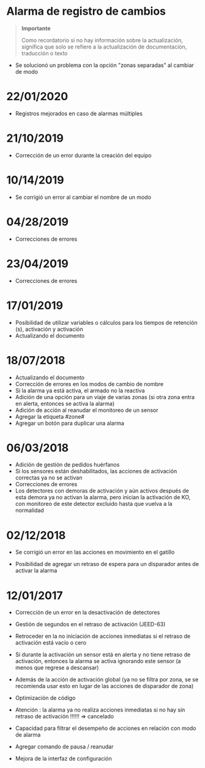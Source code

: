 # Alarma de registro de cambios

>**Importante**
>
>Como recordatorio si no hay información sobre la actualización, significa que solo se refiere a la actualización de documentación, traducción o texto

- Se solucionó un problema con la opción "zonas separadas" al cambiar de modo

# 22/01/2020

- Registros mejorados en caso de alarmas múltiples

# 21/10/2019

- Corrección de un error durante la creación del equipo

# 10/14/2019

- Se corrigió un error al cambiar el nombre de un modo

# 04/28/2019

- Correcciones de errores

# 23/04/2019

- Correcciones de errores

# 17/01/2019

- Posibilidad de utilizar variables o cálculos para los tiempos de retención (s), activación y activación
- Actualizando el documento

# 18/07/2018

- Actualizando el documento
- Corrección de errores en los modos de cambio de nombre
- Si la alarma ya está activa, el armado no la reactiva
- Adición de una opción para un viaje de varias zonas (si otra zona entra en alerta, entonces se activa la alarma)
- Adición de acción al reanudar el monitoreo de un sensor
- Agregar la etiqueta #zone#
- Agregar un botón para duplicar una alarma

# 06/03/2018

- Adición de gestión de pedidos huérfanos
- Si los sensores están deshabilitados, las acciones de activación correctas ya no se activan
- Correcciones de errores
- Los detectores con demoras de activación y aún activos después de esta demora ya no activan la alarma, pero inician la activación de KO, con monitoreo de este detector excluido hasta que vuelva a la normalidad

# 02/12/2018

- Se corrigió un error en las acciones en movimiento en el gatillo

- Posibilidad de agregar un retraso de espera para un disparador antes de activar la alarma

# 12/01/2017

-   Corrección de un error en la desactivación de detectores

-   Gestión de segundos en el retraso de activación (JEED-63)

-   Retroceder en la no iniciación de acciones inmediatas si
    el retraso de activación está vacío o cero

-   Si durante la activación un sensor está en alerta y no tiene retraso
    de activación, entonces la alarma se activa ignorando este sensor
    (a menos que regrese a descansar)

-   Además de la acción de activación global (ya no se filtra por zona, se
    se recomienda usar esto en lugar de las acciones de
    disparador de zona)

-   Optimización de código

-   Atención : la alarma ya no realiza acciones inmediatas si no hay
    sin retraso de activación !!!!!! ⇒ cancelado

-   Capacidad para filtrar el desempeño de acciones en relación con
    modo de alarma

-   Agregar comando de pausa / reanudar

-   Mejora de la interfaz de configuración
